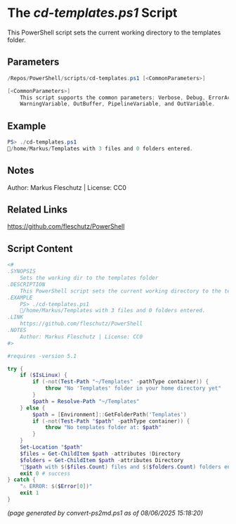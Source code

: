 The *cd-templates.ps1* Script
===========================

This PowerShell script sets the current working directory to the templates folder.

Parameters
----------
```powershell
/Repos/PowerShell/scripts/cd-templates.ps1 [<CommonParameters>]

[<CommonParameters>]
    This script supports the common parameters: Verbose, Debug, ErrorAction, ErrorVariable, WarningAction, 
    WarningVariable, OutBuffer, PipelineVariable, and OutVariable.
```

Example
-------
```powershell
PS> ./cd-templates.ps1
📂/home/Markus/Templates with 3 files and 0 folders entered.

```

Notes
-----
Author: Markus Fleschutz | License: CC0

Related Links
-------------
https://github.com/fleschutz/PowerShell

Script Content
--------------
```powershell
<#
.SYNOPSIS
	Sets the working dir to the templates folder
.DESCRIPTION
	This PowerShell script sets the current working directory to the templates folder.
.EXAMPLE
	PS> ./cd-templates.ps1
	📂/home/Markus/Templates with 3 files and 0 folders entered.
.LINK
	https://github.com/fleschutz/PowerShell
.NOTES
	Author: Markus Fleschutz | License: CC0
#>

#requires -version 5.1

try {
	if ($IsLinux) {
		if (-not(Test-Path "~/Templates" -pathType container)) {
			throw "No 'Templates' folder in your home directory yet"
		}
		$path = Resolve-Path "~/Templates"
	} else {
		$path = [Environment]::GetFolderPath('Templates')
		if (-not(Test-Path "$path" -pathType container)) {
			throw "No templates folder at: $path"
		}
	}
	Set-Location "$path"
	$files = Get-ChildItem $path -attributes !Directory
	$folders = Get-ChildItem $path -attributes Directory
	"📂$path with $($files.Count) files and $($folders.Count) folders entered."
	exit 0 # success
} catch {
	"⚠️ ERROR: $($Error[0])"
	exit 1
}
```

*(page generated by convert-ps2md.ps1 as of 08/06/2025 15:18:20)*
